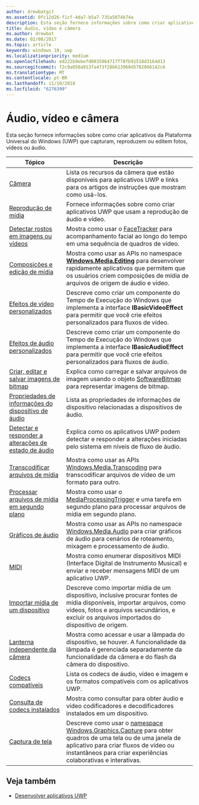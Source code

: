 ```yaml
---
author: drewbatgit
ms.assetid: 0fc12d26-f1cf-4da7-b5a7-735a5074b74a
description: Esta seção fornece informações sobre como criar aplicativos da Plataforma Universal do Windows (UWP) que capturam, reproduzem ou editem fotos, vídeos ou áudio.
title: Áudio, vídeo e câmera
ms.author: drewbat
ms.date: 02/08/2017
ms.topic: article
keywords: windows 10, uwp
ms.localizationpriority: medium
ms.openlocfilehash: ed222b9ebefd0035064717f78fb91518d3164d13
ms.sourcegitcommit: f2c9a050a9137a473f28b613968d5782866142c6
ms.translationtype: MT
ms.contentlocale: pt-BR
ms.lasthandoff: 11/10/2018
ms.locfileid: "6276399"
---
```

# <a name="audio-video-and-camera"></a>Áudio, vídeo e câmera


Esta seção fornece informações sobre como criar aplicativos da Plataforma Universal do Windows (UWP) que capturam, reproduzem ou editem fotos, vídeos ou áudio.
 
| Tópico                                                                                             | Descrição                                                                                                                                                                                                                                                                                    |
|---------------------------------------------------------------------------------------------------|------------------------------------------------------------------------------------------------------------------------------------------------------------------------------------------------------------------------------------------------------------------------------------------------|
| [Câmera](camera.md) | Lista os recursos da câmera que estão disponíveis para aplicativos UWP e links para os artigos de instruções que mostram como usá-los. |
| [Reprodução de mídia](media-playback.md) | Fornece informações sobre como criar aplicativos UWP que usam a reprodução de áudio e vídeo. |
| [Detectar rostos em imagens ou vídeos](detect-and-track-faces-in-an-image.md) | Mostra como usar o [FaceTracker](https://msdn.microsoft.com/library/windows/apps/dn974150) para acompanhamento facial ao longo do tempo em uma sequência de quadros de vídeo. |
| [Composições e edição de mídia](media-compositions-and-editing.md) | Mostra como usar as APIs no namespace [**Windows.Media.Editing**](https://msdn.microsoft.com/library/windows/apps/dn640565) para desenvolver rapidamente aplicativos que permitem que os usuários criem composições de mídia de arquivos de origem de áudio e vídeo. |
| [Efeitos de vídeo personalizados](custom-video-effects.md) | Descreve como criar um componente do Tempo de Execução do Windows que implementa a interface **IBasicVideoEffect** para permitir que você crie efeitos personalizados para fluxos de vídeo. |
| [Efeitos de áudio personalizados](custom-audio-effects.md) | Descreve como criar um componente do Tempo de Execução do Windows que implementa a interface **IBasicAudioEffect** para permitir que você crie efeitos personalizados para fluxos de áudio. |
| [Criar, editar e salvar imagens de bitmap](imaging.md) | Explica como carregar e salvar arquivos de imagem usando o objeto [SoftwareBitmap](https://msdn.microsoft.com/library/windows/apps/dn887358) para representar imagens de bitmap.  |
| [Propriedades de informações do dispositivo de áudio](audio-device-information-properties.md)  | Lista as propriedades de informações de dispositivo relacionadas a dispositivos de áudio. |
| [Detectar e responder a alterações de estado de áudio](detect-and-respond-to-audio-state-changes.md)  | Explica como os aplicativos UWP podem detectar e responder a alterações iniciadas pelo sistema em níveis de fluxo de áudio. |
| [Transcodificar arquivos de mídia](transcode-media-files.md) | Mostra como usar as APIs [Windows.Media.Transcoding](https://msdn.microsoft.com/library/windows/apps/br207105) para transcodificar arquivos de vídeo de um formato para outro. |
| [Processar arquivos de mídia em segundo plano](process-media-files-in-the-background.md) | Mostra como usar o [MediaProcessingTrigger](https://msdn.microsoft.com/library/windows/apps/dn806005) e uma tarefa em segundo plano para processar arquivos de mídia em segundo plano. |
| [Gráficos de áudio](audio-graphs.md) | Mostra como usar as APIs no namespace [Windows.Media.Audio](https://msdn.microsoft.com/library/windows/apps/dn914341) para criar gráficos de áudio para cenários de roteamento, mixagem e processamento de áudio. |
| [MIDI](midi.md) | Mostra como enumerar dispositivos MIDI (Interface Digital de Instrumento Musical) e enviar e receber mensagens MIDI de um aplicativo UWP. |
| [Importar mídia de um dispositivo](import-media-from-a-device.md) | Descreve como importar mídia de um dispositivo, inclusive procurar fontes de mídia disponíveis, importar arquivos, como vídeos, fotos e arquivos secundários, e excluir os arquivos importados do dispositivo de origem. |
| [Lanterna independente da câmera](camera-independent-flashlight.md) | Mostra como acessar e usar a lâmpada do dispositivo, se houver. A funcionalidade da lâmpada é gerenciada separadamente da funcionalidade da câmera e do flash da câmera do dispositivo. |
| [Codecs compatíveis](supported-codecs.md) | Lista os codecs de áudio, vídeo e imagem e os formatos compatíveis com os aplicativos UWP. |
| [Consulta de codecs instalados](codec-query.md) | Mostra como consultar para obter áudio e vídeo codificadores e decodificadores instalados em um dispositivo. |
| [Captura de tela](screen-capture.md) | Descreve como usar o [namespace Windows.Graphics.Capture](https://docs.microsoft.com/uwp/api/windows.graphics.capture) para obter quadros de uma tela ou de uma janela de aplicativo para criar fluxos de vídeo ou instantâneos para criar experiências colaborativas e interativas. |

## <a name="see-also"></a>Veja também
- [Desenvolver aplicativos UWP](https://developer.microsoft.com/windows/develop)

 

 

 




